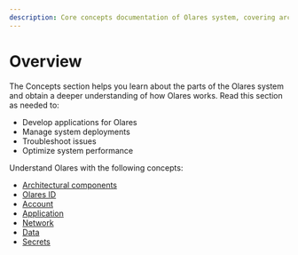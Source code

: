 ```yaml
---
description: Core concepts documentation of Olares system, covering architecture design, identity authentication, application management, network configuration and data security fundamentals for developers.
---
```

# Overview

The Concepts section helps you learn about the parts of the Olares system and obtain a deeper understanding of how Olares works. Read this section as needed to:

- Develop applications for Olares
- Manage system deployments
- Troubleshoot issues
- Optimize system performance

Understand Olares with the following concepts:

- [Architectural components](system-architecture.md)
- [Olares ID](olares-id.md)
- [Account](account.md)
- [Application](application.md)
- [Network](network.md)
- [Data](data.md)
- [Secrets](secrets.md)


